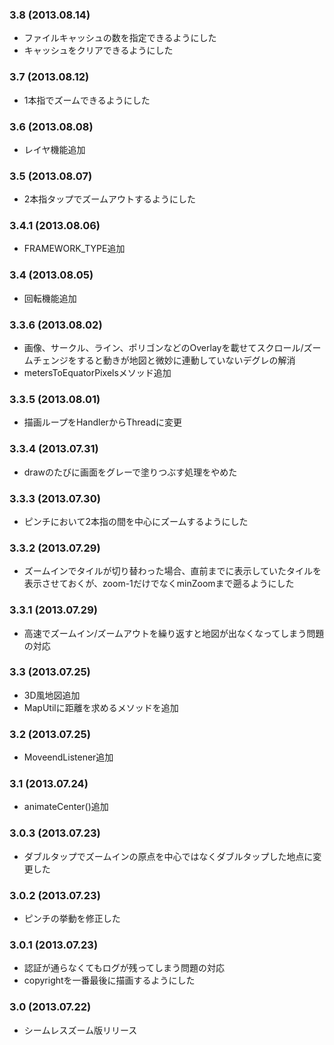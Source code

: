 ### 3.8 (2013.08.14)

* ファイルキャッシュの数を指定できるようにした
* キャッシュをクリアできるようにした

### 3.7 (2013.08.12)

* 1本指でズームできるようにした

### 3.6 (2013.08.08)

* レイヤ機能追加

### 3.5 (2013.08.07)

* 2本指タップでズームアウトするようにした

### 3.4.1 (2013.08.06)

* FRAMEWORK_TYPE追加

### 3.4 (2013.08.05)

* 回転機能追加

### 3.3.6 (2013.08.02)

* 画像、サークル、ライン、ポリゴンなどのOverlayを載せてスクロール/ズームチェンジをすると動きが地図と微妙に連動していないデグレの解消
* metersToEquatorPixelsメソッド追加

### 3.3.5 (2013.08.01)

* 描画ループをHandlerからThreadに変更

### 3.3.4 (2013.07.31)

* drawのたびに画面をグレーで塗りつぶす処理をやめた

### 3.3.3 (2013.07.30)

* ピンチにおいて2本指の間を中心にズームするようにした

### 3.3.2 (2013.07.29)

* ズームインでタイルが切り替わった場合、直前までに表示していたタイルを表示させておくが、zoom-1だけでなくminZoomまで遡るようにした

### 3.3.1 (2013.07.29)

* 高速でズームイン/ズームアウトを繰り返すと地図が出なくなってしまう問題の対応

### 3.3 (2013.07.25)

* 3D風地図追加
* MapUtilに距離を求めるメソッドを追加

### 3.2 (2013.07.25)

* MoveendListener追加

### 3.1 (2013.07.24)

* animateCenter()追加

### 3.0.3 (2013.07.23)

* ダブルタップでズームインの原点を中心ではなくダブルタップした地点に変更した

### 3.0.2 (2013.07.23)

* ピンチの挙動を修正した

### 3.0.1 (2013.07.23)

* 認証が通らなくてもログが残ってしまう問題の対応
* copyrightを一番最後に描画するようにした

### 3.0 (2013.07.22)

* シームレスズーム版リリース